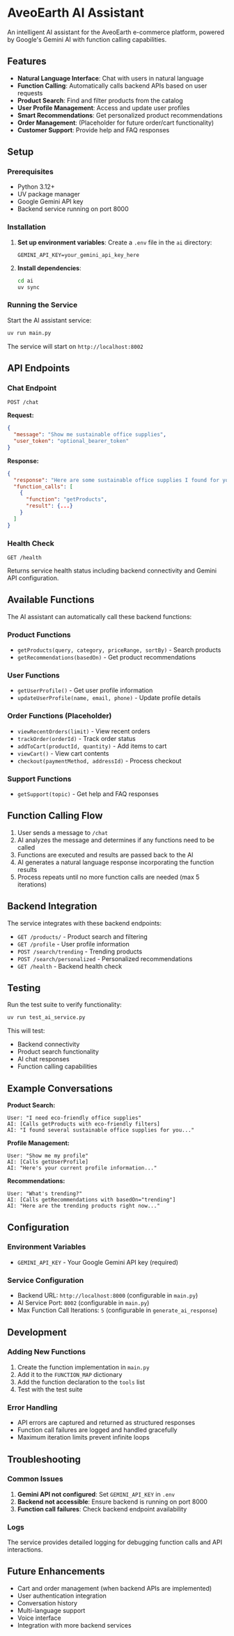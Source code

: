 # AveoEarth AI Assistant

An intelligent AI assistant for the AveoEarth e-commerce platform, powered by Google's Gemini AI with function calling capabilities.

## Features

- **Natural Language Interface**: Chat with users in natural language
- **Function Calling**: Automatically calls backend APIs based on user requests
- **Product Search**: Find and filter products from the catalog
- **User Profile Management**: Access and update user profiles
- **Smart Recommendations**: Get personalized product recommendations
- **Order Management**: (Placeholder for future order/cart functionality)
- **Customer Support**: Provide help and FAQ responses

## Setup

### Prerequisites

- Python 3.12+
- UV package manager
- Google Gemini API key
- Backend service running on port 8000

### Installation

1. **Set up environment variables**:
   Create a `.env` file in the `ai` directory:
   ```
   GEMINI_API_KEY=your_gemini_api_key_here
   ```

2. **Install dependencies**:
   ```bash
   cd ai
   uv sync
   ```

### Running the Service

Start the AI assistant service:
```bash
uv run main.py
```

The service will start on `http://localhost:8002`

## API Endpoints

### Chat Endpoint
```
POST /chat
```

**Request:**
```json
{
  "message": "Show me sustainable office supplies",
  "user_token": "optional_bearer_token"
}
```

**Response:**
```json
{
  "response": "Here are some sustainable office supplies I found for you...",
  "function_calls": [
    {
      "function": "getProducts",
      "result": {...}
    }
  ]
}
```

### Health Check
```
GET /health
```

Returns service health status including backend connectivity and Gemini API configuration.

## Available Functions

The AI assistant can automatically call these backend functions:

### Product Functions
- `getProducts(query, category, priceRange, sortBy)` - Search products
- `getRecommendations(basedOn)` - Get product recommendations

### User Functions  
- `getUserProfile()` - Get user profile information
- `updateUserProfile(name, email, phone)` - Update profile details

### Order Functions (Placeholder)
- `viewRecentOrders(limit)` - View recent orders
- `trackOrder(orderId)` - Track order status
- `addToCart(productId, quantity)` - Add items to cart
- `viewCart()` - View cart contents
- `checkout(paymentMethod, addressId)` - Process checkout

### Support Functions
- `getSupport(topic)` - Get help and FAQ responses

## Function Calling Flow

1. User sends a message to `/chat`
2. AI analyzes the message and determines if any functions need to be called
3. Functions are executed and results are passed back to the AI
4. AI generates a natural language response incorporating the function results
5. Process repeats until no more function calls are needed (max 5 iterations)

## Backend Integration

The service integrates with these backend endpoints:

- `GET /products/` - Product search and filtering
- `GET /profile` - User profile information  
- `POST /search/trending` - Trending products
- `POST /search/personalized` - Personalized recommendations
- `GET /health` - Backend health check

## Testing

Run the test suite to verify functionality:
```bash
uv run test_ai_service.py
```

This will test:
- Backend connectivity
- Product search functionality
- AI chat responses
- Function calling capabilities

## Example Conversations

**Product Search:**
```
User: "I need eco-friendly office supplies"
AI: [Calls getProducts with eco-friendly filters]
AI: "I found several sustainable office supplies for you..."
```

**Profile Management:**
```
User: "Show me my profile"
AI: [Calls getUserProfile]
AI: "Here's your current profile information..."
```

**Recommendations:**
```
User: "What's trending?"
AI: [Calls getRecommendations with basedOn="trending"]
AI: "Here are the trending products right now..."
```

## Configuration

### Environment Variables

- `GEMINI_API_KEY` - Your Google Gemini API key (required)

### Service Configuration

- Backend URL: `http://localhost:8000` (configurable in `main.py`)
- AI Service Port: `8002` (configurable in `main.py`)
- Max Function Call Iterations: `5` (configurable in `generate_ai_response`)

## Development

### Adding New Functions

1. Create the function implementation in `main.py`
2. Add it to the `FUNCTION_MAP` dictionary
3. Add the function declaration to the `tools` list
4. Test with the test suite

### Error Handling

- API errors are captured and returned as structured responses
- Function call failures are logged and handled gracefully
- Maximum iteration limits prevent infinite loops

## Troubleshooting

### Common Issues

1. **Gemini API not configured**: Set `GEMINI_API_KEY` in `.env`
2. **Backend not accessible**: Ensure backend is running on port 8000
3. **Function call failures**: Check backend endpoint availability

### Logs

The service provides detailed logging for debugging function calls and API interactions.

## Future Enhancements

- Cart and order management (when backend APIs are implemented)
- User authentication integration
- Conversation history
- Multi-language support
- Voice interface
- Integration with more backend services

